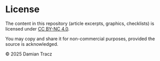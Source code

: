 # License

The content in this repository (article excerpts, graphics, checklists) is licensed under [CC BY-NC 4.0](https://creativecommons.org/licenses/by-nc/4.0/).

You may copy and share it for non-commercial purposes, provided the source is acknowledged.

© 2025 Damian Tracz

